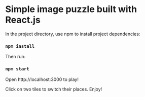 # Simple image puzzle built with React.js

In the project directory, use npm to install project dependencies:

### `npm install`

Then run:

### `npm start`

Open http://localhost:3000 to play!

Click on two tiles to switch their places. Enjoy!
